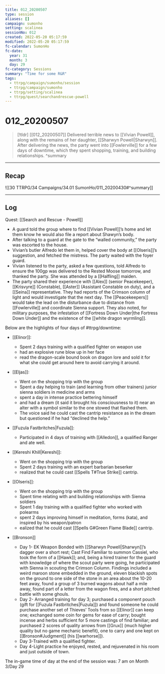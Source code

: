 ```yaml
---
title: 012_20200507
type: session
aliases: []
campaign: sumonho
setting: scalinea
sessionNo: 012
created: 2022-05-20 05:17:59
modified: 2022-05-20 05:17:59
fc-calendar: SumonHo
fc-date:
  year: 31
  month: 3
  day: 29
fc-category: Sessions
summary: "Time for some R&R"
tags:
  - ttrpg/campaign/sumonho/session
  - ttrpg/campaign/sumonho
  - ttrpg/setting/scalinea
  - ttrpg/quest/searchandrescue-powell
---
```


# 012_20200507

 > [!tldr] [[012_20200507]]
 > Delivered terrible news to [[Vivian Powell]], along with the remains of her daughter, [[Sharwyn Powell|Sharwyn]]. After delivering the news, the party went into [[Fowlerville]] for a few days of downtime, which they spent shopping, training, and building relationships.
>  ^summary
---

## Recap

![[30 TTRPG/34 Campaigns/34.01 SumonHo/011_20200430#^summary]]

---

## Log

Quest: [[Search and Rescue - Powell]]

- A guard told the group where to find [[Vivian Powell]]’s home and let them know he would also file a report about Shawyn’s body.
- After talking to a guard at the gate to the “walled community,” the party was escorted to the house.
- Vivian’s butler Alfredo let them in, helped cover the body at [[Olseris]]’s suggestion, and fetched the mistress. The party waited with the foyer guard.
- Vivian listened to the party, asked a few questions, told Alfredo to ensure the 100gp was delivered to the Rested Moose tomorrow, and thanked the party. She was attended by a [[Halfling]] maiden.
- The party shared their experience with [[Alex]] (senior Peacekeeper), [[Krisvyre]] (Constable), [[Aster]] (Assistant Constable on duty), and a [[Seina]] representative. They had reports of the Crimson column of light and would investigate that the next day. The [[Peacekeepers]] would take the lead on the disturbance due to distance from [[Fowlerville]] and coordinate Sienna support. They also noted, for military purposes, the infestation of [[Fortress Down Under|the Fortress Down Under]] and the existence of the [[white dragon wyrmling]].

Below are the highlights of four days of #ttrpg/downtime:

- [[Elinor]]:
    - Spent 2 days training with a qualified fighter on weapon use
    - had an explosive rune blow up in her face
    - read the dragon-scale bound book on dragon lore and sold it for what she could get around here to avoid carrying it around. 

- [[Eljas]]: 
    - Went on the shopping trip with the group
    - Spent a day helping to train (and learning from other trainers) junior sienna soldiers in medicine and arms
    - spent a day in intense practice bettering himself
    - and had a dream (it said it brought his consciousness to it) near an alter with a symbol similar to the one stowed that flashed them.
    - The voice said he could cast the cantrip resistance as in the dream but questioned if he had “declined the help.”  

- [[Fuzula Fastbritches|Fuzula]]: 
    - Participated in 4 days of training with [[Alledon]], a qualified Ranger and ate well.

- [[Kereshi Khill|Kereshi]]: 
    - Went on the shopping trip with the group
    - Spent 2 days training with an expert barbarian beserker
    - realized that he could cast [[Spells T#True Strike]] cantrip.

- [[Olseris]]: 
    - Went on the shopping trip with the group
    - Spent time relating with and building relationships with Sienna soldiers
    - Spent 1 day training with a qualified fighter who worked with polearms
    - spent 2 days improving himself in meditation, forms (kata), and inspired by his weapon/patron
    - ealized that he could cast [[Spells G#Green Flame Blade]] cantrip.

- [[Bronson]]
    - Day 1- EK Weapon Bonded with [[Sharwyn Powell|Sharwyn]]’s dagger over a short rest; Cast Find Familiar to summon Cassiel, who took the form of a [[Hawk]]; and, being a hired trainer for the guard with knowledge of where the scout party were going, he participated with Sienna in scouting the Crimson Column. Findings included a weird maroon stone embedded in the ground, eleven blackish spots on the ground to one side of the stone in an area about the 10-20 feet away, found a group of 3 burned wagons about half a mile away, found part of a letter from the wagon fires, and a short pitched battle with some ghouls.
    - Day 2- Arranged training for day 3; purchased a component pouch (gift for [[Fuzula Fastbritches|Fuzula]]) and found someone he could purchase another set of Thieves’ Tools from so [[Elinor]] can keep one; exchanged some coin for gems for ease of carry; bought incense and herbs sufficient for 5 more castings of find familiar; and purchased 2 scores of quality arrows from [[Grux]] (much higher quality but no game mechanic benefit), one to carry and one kept on [[Bronson#Judgment]] (his [[warhorse]]).
    - Day 3-Trained with a qualified fighter.
    - Day 4-Light practice he enjoyed, rested, and rejuvenated in his room and just outside of town.

The in-game time of day at the end of the session was: 7 am on Month 3/Day 29

